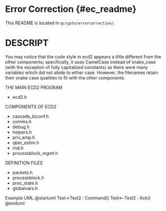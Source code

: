 Error Correction {#ec_readme}
====

This README is located in `qcrypto/errorcorrection/`.

# DESCRIPT
You may notice that the code style in ecd2 appears a little different from the other components; specifically, it uses CamelCase instead of snake_case (with the
exception of fully capitalized constants) as there were many variables which did not abide to either case. However, the filenames retain their snake case qualities to fit with the other components.



THE MAIN ECD2 PROGRAM
* ecd2.h

COMPONENTS OF ECD2
* cascade_biconf.h
* comms.h
* debug.h
* helpers.h
* priv_amp.h
* qber_estim.h
* rnd.h
* processblock_mgmt.h

DEFINITION FILES
* packets.h
* processblock.h
* proc_state.h
* globalvars.h

Example UML
@startuml
    Test->Test2  : Command()
    Test<--Test2 : Ack()
@enduml

